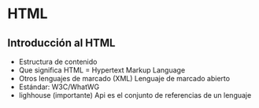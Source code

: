 # HTML

## Introducción al HTML

- Estructura de contenido
- Que significa HTML = Hypertext Markup Language
- Otros lenguajes de marcado (XML) Lenguaje de marcado abierto
- Estándar: W3C/WhatWG
- lighhouse (importante)
Api es el conjunto de referencias de un lenguaje
